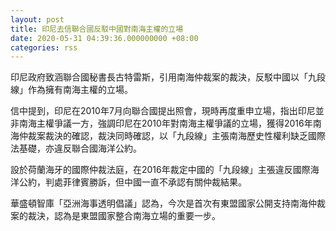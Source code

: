 ```yaml
---
layout: post
title: 印尼去信聯合國反駁中國對南海主權的立場
date: 2020-05-31 04:39:36.000000000 +08:00
categories: rss
---
```


印尼政府致涵聯合國秘書長古特雷斯，引用南海仲裁案的裁決，反駁中國以「九段線」作為擁有南海主權的立場。

信中提到，印尼在2010年7月向聯合國提出照會，現時再度重申立場，指出印尼並非南海主權爭議一方，強調印尼在2010年對南海主權爭議的立場，獲得2016年南海仲裁案裁決的確認，裁決同時確認，以「九段線」主張南海歷史性權利缺乏國際法基礎，亦違反聯合國海洋公約。

設於荷蘭海牙的國際仲裁法庭，在2016年裁定中國的「九段線」主張違反國際海洋公約，判處菲律賓勝訴，但中國一直不承認有關仲裁結果。

華盛頓智庫「亞洲海事透明倡議」認為，今次是首次有東盟國家公開支持南海仲裁案的裁決，認為是東盟國家整合南海立場的重要一步。

